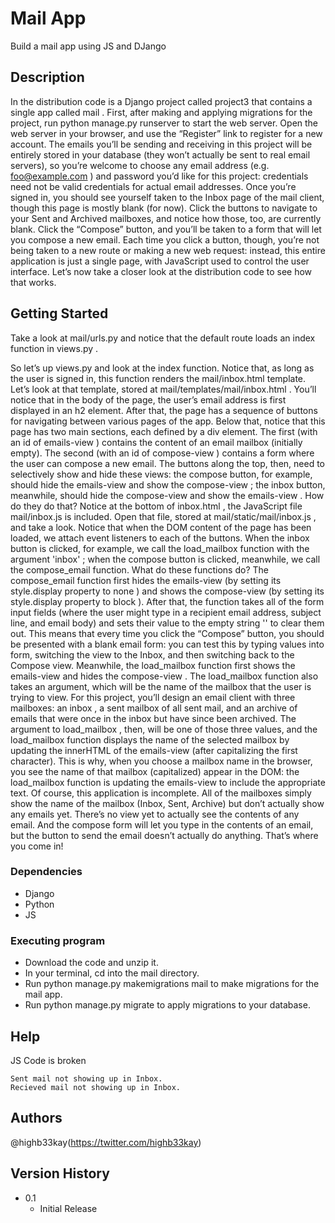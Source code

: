 # Mail App

Build a mail app using JS and DJango

## Description

In the distribution code is a Django project called project3 that contains a single app called mail .
First, after making and applying migrations for the project, run python manage.py runserver to start
the web server. Open the web server in your browser, and use the “Register” link to register for a new 
account. The emails you’ll be sending and receiving in this project will be entirely stored in your
database (they won’t actually be sent to real email servers), so you’re welcome to choose any email
address (e.g. foo@example.com ) and password you’d like for this project: credentials need not be valid
credentials for actual email addresses.
Once you’re signed in, you should see yourself taken to the Inbox page of the mail client, though this
page is mostly blank (for now). Click the buttons to navigate to your Sent and Archived mailboxes, and
notice how those, too, are currently blank. Click the “Compose” button, and you’ll be taken to a form
that will let you compose a new email. Each time you click a button, though, you’re not being taken to
a new route or making a new web request: instead, this entire application is just a single page, with
JavaScript used to control the user interface. Let’s now take a closer look at the distribution code to see
how that works.


## Getting Started

Take a look at mail/urls.py and notice that the default route loads an index function in views.py .

So let’s up views.py and look at the index function. Notice that, as long as the user is signed in, this
function renders the mail/inbox.html template. Let’s look at that template, stored at
mail/templates/mail/inbox.html . You’ll notice that in the body of the page, the user’s email address
is first displayed in an h2 element. After that, the page has a sequence of buttons for navigating
between various pages of the app. Below that, notice that this page has two main sections, each
defined by a div element. The first (with an id of emails-view ) contains the content of an email
mailbox (initially empty). The second (with an id of compose-view ) contains a form where the user
can compose a new email. The buttons along the top, then, need to selectively show and hide these
views: the compose button, for example, should hide the emails-view and show the compose-view ;
the inbox button, meanwhile, should hide the compose-view and show the emails-view .
How do they do that? Notice at the bottom of inbox.html , the JavaScript file mail/inbox.js is
included. Open that file, stored at mail/static/mail/inbox.js , and take a look. Notice that when the
DOM content of the page has been loaded, we attach event listeners to each of the buttons. When the
inbox button is clicked, for example, we call the load_mailbox function with the argument 'inbox' ;
when the compose button is clicked, meanwhile, we call the compose_email function. What do these
functions do? The compose_email function first hides the emails-view (by setting its style.display
property to none ) and shows the compose-view (by setting its style.display property to block ).
After that, the function takes all of the form input fields (where the user might type in a recipient email
address, subject line, and email body) and sets their value to the empty string '' to clear them out.
This means that every time you click the “Compose” button, you should be presented with a blank
email form: you can test this by typing values into form, switching the view to the Inbox, and then
switching back to the Compose view.
Meanwhile, the load_mailbox function first shows the emails-view and hides the compose-view . The
load_mailbox function also takes an argument, which will be the name of the mailbox that the user is
trying to view. For this project, you’ll design an email client with three mailboxes: an inbox , a sent
mailbox of all sent mail, and an archive of emails that were once in the inbox but have since been
archived. The argument to load_mailbox , then, will be one of those three values, and the
load_mailbox function displays the name of the selected mailbox by updating the innerHTML of the
emails-view (after capitalizing the first character). This is why, when you choose a mailbox name in
the browser, you see the name of that mailbox (capitalized) appear in the DOM: the load_mailbox
function is updating the emails-view to include the appropriate text.
Of course, this application is incomplete. All of the mailboxes simply show the name of the mailbox
(Inbox, Sent, Archive) but don’t actually show any emails yet. There’s no view yet to actually see the
contents of any email. And the compose form will let you type in the contents of an email, but the
button to send the email doesn’t actually do anything. That’s where you come in!

### Dependencies

* Django
* Python
* JS

### Executing program

* Download the code and unzip it.
* In your terminal, cd into the mail directory.
* Run python manage.py makemigrations mail to make migrations for the mail app.
* Run python manage.py migrate to apply migrations to your database.


## Help

JS Code is broken 
```
Sent mail not showing up in Inbox.
Recieved mail not showing up in Inbox.

```

## Authors

@highb33kay(https://twitter.com/highb33kay)

## Version History


* 0.1
    * Initial Release

